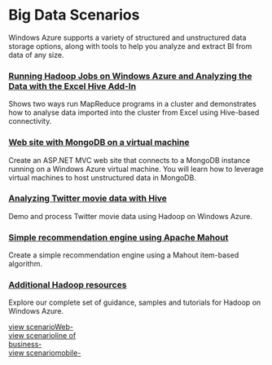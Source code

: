 <properties linkid="develop-net" urlDisplayName="Big Data" pageTitle="Big Data - Windows Azure .NET Scenarios" metaKeywords="Azure ideas for big data, Azure scenario" description="Find big data scenarios for Windows Azure." metaCanonical="" services="" documentationCenter="" title="Big Data Scenarios" authors=""  solutions="" writer="" manager="" editor=""  />




<h1>Big Data Scenarios</h1>
<p>Windows Azure supports a variety of structured and unstructured data storage options, along with tools to help you analyze and extract BI from data of any size.</p>

<div class="dev-articles">
<div class="article red">
<h3><a href="/en-us/develop/net/tutorials/hadoop-marketplace/">Running Hadoop Jobs on Windows Azure and Analyzing the Data with the Excel Hive Add-In</a></h3>
<p>Shows two ways run MapReduce programs in a cluster and demonstrates how to analyse data imported into the cluster from Excel using Hive-based connectivity.</p>
</div>
<div class="article blue">
<h3><a href="../../tutorials/website-with-mongodb-vm/">Web site with MongoDB on a virtual machine</a></h3>
<p>Create an ASP.NET MVC web site that connects to a MongoDB instance running on a Windows Azure virtual machine. You will learn how to leverage virtual machines to host unstructured data in MongoDB.</p>
</div>
<div class="article green">
<h3><a href="../../tutorials/hadoop-social-web-data/">Analyzing Twitter movie data with Hive</a></h3>
<p>Demo and process Twitter movie data using Hadoop on Windows Azure.</p>
</div>
<div class="article red">
<h3><a href="/en-us/develop/net/tutorials/hadoop-recommendation-engine/">Simple recommendation engine using Apache Mahout</a></h3>
<p>Create a simple recommendation engine using a Mahout item-based algorithm.</p>
</div>
<div class="article blue">
<h3><a href="../../how-to-guides/hadoop/">Additional Hadoop resources</a></h3>
<p>Explore our complete set of guidance, samples and tutorials for Hadoop on Windows Azure.</p>
</div>
</div>

<div class="content-blocks">
<div class="col"><a href="../web-development/" class="web-box"><span class="purple-arrow">view&nbsp;scenario</span><span>Web</span><span class="icon7">-</span></a></div>
<div class="col"><a href="../line-of-business/" class="line-of-business-box"><span class="pink-arrow">view&nbsp;scenario</span><span>line of<br />business</span><span class="icon5">-</span></a></div>
<div class="col"><a href="../mobile/" class="mobile-box"><span class="green-arrow">view&nbsp;scenario</span><span>mobile</span><span class="icon6">-</span></a></div>
</div>